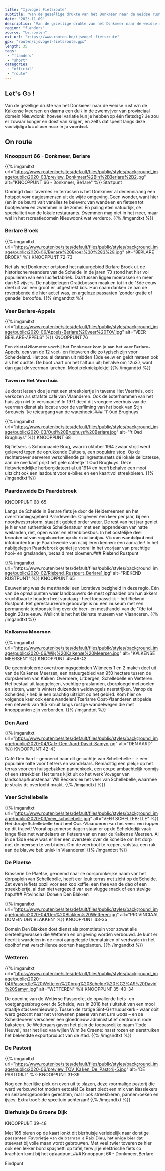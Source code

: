 ```yaml
---
title: "Ijsvogel Fietsroute"
subtitle: "Van de gezellige drukte van het Donkmeer naar de weidse rust van de Kalkense Meersen en daarna een duik in de zwemvijver van provinciaal domein Nieuwdonk"
date: "2022-11-09"
description: "Van de gezellige drukte van het Donkmeer naar de weidse rust van de Kalkense Meersen en daarna een duik in de zwemvijver van provinciaal domein Nieuwdonk"
region: "flanders"
source: "be.routen"
ext_url: "https://www.routen.be/ijsvogel-fietsroute"
gpx: "routen/ijsvogel-fietsroute.gpx"
length: 35
tags:
 - "flanders"
 - "short"
categories:
 - "official"
 - "route"
---
```


## Let's Go ! 

Van de gezellige drukte van het Donkmeer naar de weidse rust van de Kalkense Meersen en daarna een duik in de zwemvijver van provinciaal domein Nieuwdonk: hoeveel variatie kun je hebben op één fietsdag? Je zou er zowaar honger en dorst van krijgen, en zelfs dat speelt langs deze veelzijdige lus alleen maar in je voordeel.

## On route

### Knooppunt 66 - Donkmeer, Berlare

{{% imgandtxt url="https://www.routen.be/sites/default/files/public/styles/background_image/public/2020-03/preview_Donkmeer%2Bin%2BBerlare%2B2.jpg" alt="KNOOPPUNT 66 - Donkmeer, Berlare" %}}
Startpunt

Omringd door tavernes en terrassen is het Donkmeer al decennialang een hotspot voor dagjesmensen uit de wijde omgeving. Geen wonder, want hier (en in de buurt) valt vanalles te beleven: van wandelen en fietsen tot bootjevaren en zwemmen in de zomer. En paling eten natuurlijk, dé specialiteit van de lokale restaurants. Zwemmen mag niet in het meer, maar wél in het recreatiedomein Nieuwdonk wat verderop.
{{% /imgandtxt %}}

### Berlare Broek

{{% imgandtxt url="https://www.routen.be/sites/default/files/public/styles/background_image/public/2020-06/Berlare%20Broek%20%282%29.jpg" alt="BERLARE BROEK" %}}
KNOOPPUNT 72-73

Net als het Donkmeer ontstond het natuurgebied Berlare Broek uit de historische meanders van de Schelde. In de jaren ’70 stond het hier vol populieren van een luciferfabriek. Daartussen liggen moerassen en meer dan 50 vijvers. De nabijgelegen Gratiebossen maakten tot in de 18de eeuw deel uit van een groot en uitgestrekt bos. Hun naam danken ze aan de roversbende die hier actief was, en argeloze passanten ‘zonder gratie of genade’ beroofde.
{{% /imgandtxt %}}

### Veer Berlare-Appels

{{% imgandtxt url="https://www.routen.be/sites/default/files/public/styles/background_image/public/2020-06/Appels-Berlare%20veer%20TOV.jpg" alt="VEER BERLARE-APPELS" %}}
KNOOPPUNT 76

Een drietal kilometer voorbij het Donkmeer kom je aan het veer Berlare-Appels, een van de 12 voet- en fietsveren die zo typisch zijn voor Scheldeland. Het zou al dateren uit midden 13de eeuw en geldt meteen ook als het oudste. De boot vaart om het halfuur uit; behalve om 12u30, want dan gaat de veerman lunchen. Mooi picknickplekje!
{{% /imgandtxt %}}

### Taverne Het Veerhuis 

Je dorst lessen doe je met een streekbiertje in taverne Het Veerhuis, ooit verkozen als strafste café van Vlaanderen. Ook de boterhammen van het huis zijn niet te versmaden! In 1971 deed dit vroegere veerhuis van de veerman dienst als locatie voor de verfilming van het boek van Stijn Streuvels ‘De teleurgang van de waterhoek’.### 'T Oud Brughuys

{{% imgandtxt url="https://www.routen.be/sites/default/files/public/styles/background_image/public/2020-03/Oud%20Brughuys%20Berlare.jpg" alt="'t Oud Brughuys" %}}
KNOOPPUNT 68

Bij fietsers is Schoonaarde Brug, waar in oktober 1914 zwaar strijd werd geleverd tegen de oprukkende Duitsers, een populaire stop. Op de rechteroever serveren verschillende palingrestaurants dé lokale delicatesse, aan de overkant prijkt het gele cafeetje 't Oud Brughuys. Deze fietsvriendelijke herberg dateert al uit 1914 en heeft behalve een mooi uitzicht ook een laadpunt voor e-bikes en een kaart vol streekbieren.
{{% /imgandtxt %}}

### Paardeweide En Paardebroek

KNOOPPUNT 68-65

Langs de Schelde in Berlare fiets je door de Heidemeersen en het overstromingsgebied Paardeweide. Ongeveer één keer per jaar, bij een noordwesterstorm, staat dit gebied onder water. De rest van het jaar geniet je hier van authentieke Scheldenatuur, met een lappendeken van natte weilanden, riet, open water en elzenbroekbos. In het oostelijke deel broeden tal van vogelsoorten op de rieteilandjes. Via een wandelpad met infoborden kan je Paardeweide van nabij leren kennen: een aanrader! In het nabijgelegen Paardebroek geniet je vooral in het voorjaar van prachtige hooi- en graslanden, bezaaid met bloemen.### Riekend Rustpunt

{{% imgandtxt url="https://www.routen.be/sites/default/files/public/styles/background_image/public/2020-02/Riekend_Rustpunt_Berlare1.jpg" alt="RIEKEND RUSTPUNT" %}}
KNOOPPUNT 65

Eeuwenlang was de mesthandel een lucratieve bezigheid in deze regio. Eén van de ophaalpunten waar landbouwers de mest ophaalden om hun akkers vruchtbaar te houden heet vandaag – heel toepasselijk – het Riekend Rustpunt. Het gerestaureerde gebouwtje is nu een museum met een permanente tentoonstelling over de beer- en mesthandel van de 17de tot begin 20ste eeuw. Wellicht is het het kleinste museum van Vlaanderen.
{{% /imgandtxt %}}

### Kalkense Meersen

{{% imgandtxt url="https://www.routen.be/sites/default/files/public/styles/background_image/public/2020-06/Wilg%20Kalkense%20Meersen.jpg" alt="KALKENSE MEERSEN" %}}
KNOOPPUNT 45-46-42

De gecontroleerde overstromingsgebieden Wijmeers 1 en 2 maken deel uit van de Kalkense Meersen, een natuurgebied van 950 hectare tussen de dorpskernen van Kalken, Overmere, Uitbergen, Schellebelle en Wetteren. Het bestaat uit laaggelegen, vochtige graslanden, doorploegd met poelen en sloten, waar ’s winters duizenden weidevogels neerstrijken. Vanop de Scheldedijk heb je een prachtig uitzicht op het gebied. Kom hier de volgende keer ook eens wandelen! Toerisme Oost-Vlaanderen stippelde een netwerk van 165 km uit langs rustige wandelwegen die met knooppunten zijn verbonden.
{{% /imgandtxt %}}

### Den Aard

{{% imgandtxt url="https://www.routen.be/sites/default/files/public/styles/background_image/public/2020-04/Cafe-Den-Aard-David-Samyn.jpg" alt="DEN AARD" %}}
KNOOPPUNT 42-43

Café Den Aard – genoemd naar dit gehuchtje van Schellebelle – is een populaire halte voor fietsers en wandelaars. Bemachtig een plekje op het terras voor een huisgebakken pannenkoek, een coupe ambachtelijk roomijs of een streekbier. Het terras kijkt uit op het werk Voyager van landschapskunstenaar Will Beckers en het veer van Schellebelle, waarmee je straks de overtocht maakt.
{{% /imgandtxt %}}

### Veer Schellebelle

{{% imgandtxt url="https://www.routen.be/sites/default/files/public/styles/background_image/public/2020-03/veer_schellebelle.jpg" alt="VEER SCHELLEBELLE" %}}
Het dorpje Schellebelle kent heel Oost-Vlaanderen van het veer: een topper op dit traject! Vooral op zomerse dagen staan er op de Scheldedijk vaak lange files met wandelaars en fietsers van en naar de Kalkense Meersen. Al in de 13de eeuw was er hier een oversteek over de Schelde om het dorp met de meersen te verbinden. Om de veerboot te roepen, volstaat een ruk aan de blauwe bel: uniek in Vlaanderen!
{{% /imgandtxt %}}

### De Plaetse 

Brasserie De Plaetse, genoemd naar de oorspronkelijke naam van het dorpsplein van Schellebelle, heeft een leuk terras met zicht op de Schelde. Zet even je fiets opzij voor een kop koffie, een thee van de dag of een streekbiertje, al dan niet vergezeld van een vlugge snack of een stevige hap.### Provinciaal Domein Den Blakken

{{% imgandtxt url="https://www.routen.be/sites/default/files/public/styles/background_image/public/2020-04/Den%20Blakken%20Wetteren.jpg" alt="PROVINCIAAL DOMEIN DEN BLAKKEN" %}}
KNOOPPUNT 43-35

Domein Den Blakken doet dienst als promotietuin voor zowat alle sierteeltgewassen die Wetteren en omgeving worden verbouwd. Je kunt er heerlijk wandelen in de mooi aangelegde thematuinen of verdwalen in het doolhof met verschillende soorten haagplanten.
{{% /imgandtxt %}}

### Wetteren

{{% imgandtxt url="https://www.routen.be/sites/default/files/public/styles/background_image/public/2020-04/Passerelle%20Wetteren%20brug%20Schelde%20%C2%A9%20David%20Samyn.jpg" alt="WETTEREN" %}}
KNOOPPUNT 35-40-34

De opening van de Wetterse Passerelle, de opvallende fiets- en voetgangersbrug over de Schelde, was in 2018 het sluitstuk van een mooi staaltje stadsvernieuwing. Tussen de statige Sint-Gertruduskerk – waar ooit werd gezocht naar het verdwenen paneel van het Lam Gods – en de Scheldeoever verscheen een gloednieuw administratief centrum in rode baksteen. De Wetteraars gaven het plein de toepasselijke naam ‘Rode Heuvel’, naar het lied van wijlen Wim De Craene: naast rozen en sierstruiken het bekendste exportproduct van de stad.
{{% /imgandtxt %}}

### De Pastorij 

{{% imgandtxt url="https://www.routen.be/sites/default/files/public/styles/background_image/public/2020-06/preview_TOV_Kalken_De_Pastorij-5.jpg" alt="DE PASTORIJ " %}}
KNOOPPUNT 31-39

Nog een heerlijke plek om even uit te blazen, deze voormalige pastorij die werd verbouwd tot modern eetcafé! De kaart biedt een mix van klassiekers en seizoensgebonden gerechten, maar ook streekbieren, pannenkoeken en ijsjes. Extra troef: de speeltuin achteraan!
{{% /imgandtxt %}}

### Bierhuisje De Groene Dijk 

KNOOPPUNT 39-48

Met 165 bieren op de kaart lonkt dit bierhuisje verleidelijk naar dorstige passanten. Favorietje van de barman is Paix Dieu, het enige bier dat steevast bij volle maan wordt gebrouwen. Met veel zwier toveren ze hier ook een lekker bord spaghetti op tafel, terwijl je elektrische fiets op krachten komt bij het oplaadpunt.### Knooppunt 66 - Donkmeer, Berlare

Eindpunt


